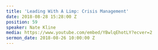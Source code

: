 ```yaml
---
title: 'Leading With A Limp: Crisis Management'
date: 2018-08-28 15:28:00 Z
position: 59
speaker: Nate Kline
media: https://www.youtube.com/embed/YBwlqEhotLY?ecver=2
sermon_date: 2018-08-26 10:00:00 Z
---
```


